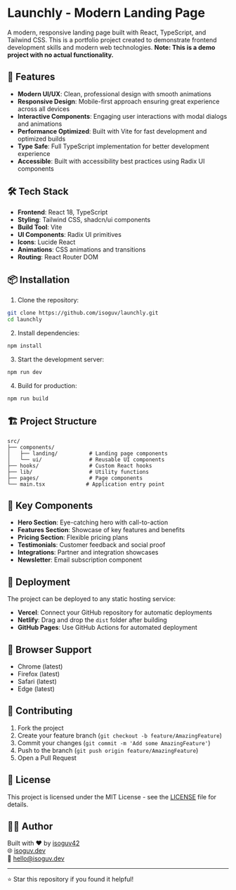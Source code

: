 # Launchly - Modern Landing Page

A modern, responsive landing page built with React, TypeScript, and Tailwind CSS. This is a portfolio project created to demonstrate frontend development skills and modern web technologies. **Note: This is a demo project with no actual functionality.**

## 🚀 Features

- **Modern UI/UX**: Clean, professional design with smooth animations
- **Responsive Design**: Mobile-first approach ensuring great experience across all devices
- **Interactive Components**: Engaging user interactions with modal dialogs and animations
- **Performance Optimized**: Built with Vite for fast development and optimized builds
- **Type Safe**: Full TypeScript implementation for better development experience
- **Accessible**: Built with accessibility best practices using Radix UI components

## 🛠️ Tech Stack

- **Frontend**: React 18, TypeScript
- **Styling**: Tailwind CSS, shadcn/ui components
- **Build Tool**: Vite
- **UI Components**: Radix UI primitives
- **Icons**: Lucide React
- **Animations**: CSS animations and transitions
- **Routing**: React Router DOM

## 📦 Installation

1. Clone the repository:
```bash
git clone https://github.com/isoguv/launchly.git
cd launchly
```

2. Install dependencies:
```bash
npm install
```

3. Start the development server:
```bash
npm run dev
```

4. Build for production:
```bash
npm run build
```

## 🏗️ Project Structure

```
src/
├── components/
│   ├── landing/          # Landing page components
│   └── ui/               # Reusable UI components
├── hooks/                # Custom React hooks
├── lib/                  # Utility functions
├── pages/                # Page components
└── main.tsx             # Application entry point
```

## 🎨 Key Components

- **Hero Section**: Eye-catching hero with call-to-action
- **Features Section**: Showcase of key features and benefits
- **Pricing Section**: Flexible pricing plans
- **Testimonials**: Customer feedback and social proof
- **Integrations**: Partner and integration showcases
- **Newsletter**: Email subscription component

## 🚀 Deployment

The project can be deployed to any static hosting service:

- **Vercel**: Connect your GitHub repository for automatic deployments
- **Netlify**: Drag and drop the `dist` folder after building
- **GitHub Pages**: Use GitHub Actions for automated deployment

## 📱 Browser Support

- Chrome (latest)
- Firefox (latest)
- Safari (latest)
- Edge (latest)

## 🤝 Contributing

1. Fork the project
2. Create your feature branch (`git checkout -b feature/AmazingFeature`)
3. Commit your changes (`git commit -m 'Add some AmazingFeature'`)
4. Push to the branch (`git push origin feature/AmazingFeature`)
5. Open a Pull Request

## 📄 License

This project is licensed under the MIT License - see the [LICENSE](LICENSE) file for details.

## 👨‍💻 Author

Built with ❤️ by [isoguv42](https://github.com/isoguv42)  
🌐 [isoguv.dev](https://isoguv.dev)  
📧 hello@isoguv.dev

---

⭐ Star this repository if you found it helpful!
